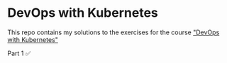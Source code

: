 # DevOps with Kubernetes

This repo contains my solutions to the exercises for the course ["DevOps with Kubernetes"](https://devopswithkubernetes.com/)

Part 1 ✅
